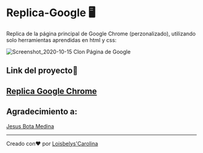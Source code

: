 # Replica-Google  🖥
Replica de la página principal de Google Chrome (perzonalizado), utilizando solo herramientas aprendidas en html y css:

![Screenshot_2020-10-15 Clon Página de Google](https://user-images.githubusercontent.com/64756535/97629249-96fc9f00-1a0c-11eb-8522-571901b677aa.png)

## Link del proyecto🔗
[Replica Google Chrome](https://app.netlify.com/sites/modest-elion-28910f/overview)
---
## Agradecimiento a: 
[Jesus Bota Medina](https://github.com/jesusemedin)

***
Creado con❤ por [Loisbelys'Carolina](https://github.com/LoisbelysC)  
